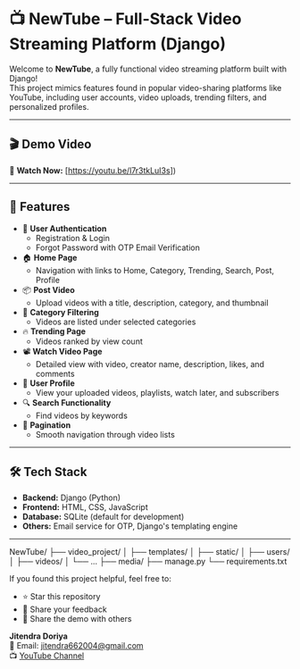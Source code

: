# 📺 NewTube – Full-Stack Video Streaming Platform (Django)

Welcome to **NewTube**, a fully functional video streaming platform built with Django!  
This project mimics features found in popular video-sharing platforms like YouTube, including user accounts, video uploads, trending filters, and personalized profiles.

---

## 🎬 Demo Video


🔗 **Watch Now:** [https://youtu.be/l7r3tkLuI3s])

---

## 🧠 Features

- 🔐 **User Authentication**
  - Registration & Login
  - Forgot Password with OTP Email Verification
- 🏠 **Home Page**
  - Navigation with links to Home, Category, Trending, Search, Post, Profile
- 📦 **Post Video**
  - Upload videos with a title, description, category, and thumbnail
- 🎯 **Category Filtering**
  - Videos are listed under selected categories
- 🔥 **Trending Page**
  - Videos ranked by view count
- 📽️ **Watch Video Page**
  - Detailed view with video, creator name, description, likes, and comments
- 👤 **User Profile**
  - View your uploaded videos, playlists, watch later, and subscribers
- 🔍 **Search Functionality**
  - Find videos by keywords
- 📄 **Pagination**
  - Smooth navigation through video lists

---

## 🛠️ Tech Stack

- **Backend:** Django (Python)
- **Frontend:** HTML, CSS, JavaScript
- **Database:** SQLite (default for development)
- **Others:** Email service for OTP, Django's templating engine

---
NewTube/ ├── video_project/ │ ├── templates/ │ ├── static/ │ ├── users/ │ ├── videos/ │ └── ... ├── media/ ├── manage.py └── requirements.txt



If you found this project helpful, feel free to:
- ⭐ Star this repository
- 📝 Share your feedback
- 🔗 Share the demo with others


**Jitendra Doriya**  
📧 Email: jitendra662004@gmail.com  
📺 [YouTube Channel](www.youtube.com/@JD_CodeShorts)
